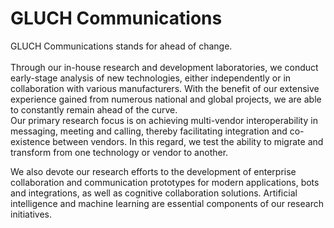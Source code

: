 # GLUCH Communications

GLUCH Communications stands for ahead of change. <br> <br>
Through our in-house research and development laboratories, we conduct early-stage analysis of new technologies, either independently or in collaboration with various manufacturers. With the benefit of our extensive experience gained from numerous national and global projects, we are able to constantly remain ahead of the curve.
<br>
Our primary research focus is on achieving multi-vendor interoperability in messaging, meeting and calling, thereby facilitating integration and co-existence between vendors. In this regard, we test the ability to migrate and transform from one technology or vendor to another.

We also devote our research efforts to the development of enterprise collaboration and communication prototypes for modern applications, bots and integrations, as well as cognitive collaboration solutions. Artificial intelligence and machine learning are essential components of our research initiatives.

